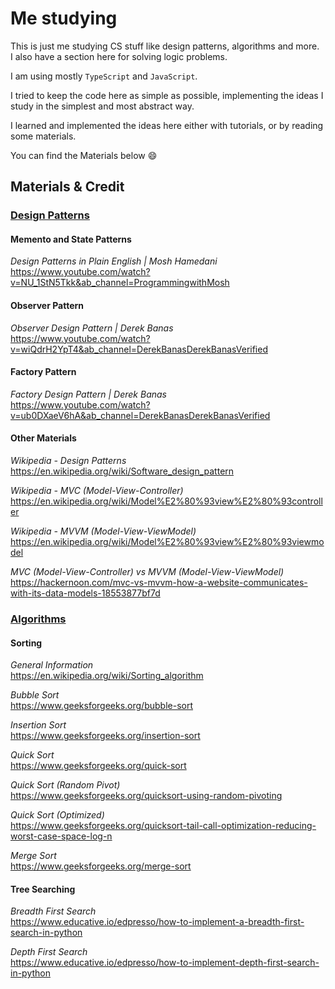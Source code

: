 # Me studying

This is just me studying CS stuff like design patterns, algorithms and more.<br>
I also have a section here for solving logic problems.

I am using mostly `TypeScript` and `JavaScript`.

I tried to keep the code here as simple as possible, implementing the ideas I study in the simplest and most abstract way.

I learned and implemented the ideas here either with tutorials, or by reading some materials.

You can find the Materials below :smile:

## Materials & Credit

### <u>Design Patterns</u>

#### <b>Memento and State Patterns</b>

<i>Design Patterns in Plain English | Mosh Hamedani</i><br>
https://www.youtube.com/watch?v=NU_1StN5Tkk&ab_channel=ProgrammingwithMosh

#### <b>Observer Pattern</b>

<i>Observer Design Pattern | Derek Banas</i><br>
https://www.youtube.com/watch?v=wiQdrH2YpT4&ab_channel=DerekBanasDerekBanasVerified

#### <b>Factory Pattern</b>

<i>Factory Design Pattern | Derek Banas</i><br>
https://www.youtube.com/watch?v=ub0DXaeV6hA&ab_channel=DerekBanasDerekBanasVerified

#### <b>Other Materials</b>

<i>Wikipedia - Design Patterns</i><br>
https://en.wikipedia.org/wiki/Software_design_pattern

<i>Wikipedia - MVC (Model-View-Controller)</i><br>
https://en.wikipedia.org/wiki/Model%E2%80%93view%E2%80%93controller

<i>Wikipedia - MVVM (Model-View-ViewModel)</i><br>
https://en.wikipedia.org/wiki/Model%E2%80%93view%E2%80%93viewmodel

<i>MVC (Model-View-Controller) vs MVVM (Model-View-ViewModel)</i><br>
https://hackernoon.com/mvc-vs-mvvm-how-a-website-communicates-with-its-data-models-18553877bf7d

### <u>Algorithms</u>

#### <b>Sorting</b>

<i>General Information</i><br>
https://en.wikipedia.org/wiki/Sorting_algorithm

<i>Bubble Sort</i><br>
https://www.geeksforgeeks.org/bubble-sort

<i>Insertion Sort</i><br>
https://www.geeksforgeeks.org/insertion-sort

<i>Quick Sort</i><br>
https://www.geeksforgeeks.org/quick-sort

<i>Quick Sort (Random Pivot)</i><br>
https://www.geeksforgeeks.org/quicksort-using-random-pivoting

<i>Quick Sort (Optimized)</i><br>
https://www.geeksforgeeks.org/quicksort-tail-call-optimization-reducing-worst-case-space-log-n

<i>Merge Sort</i><br>
https://www.geeksforgeeks.org/merge-sort

#### <b>Tree Searching</b>

<i>Breadth First Search</i><br>
https://www.educative.io/edpresso/how-to-implement-a-breadth-first-search-in-python

<i>Depth First Search</i><br>
https://www.educative.io/edpresso/how-to-implement-depth-first-search-in-python
